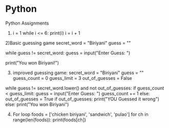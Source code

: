# Python
Python Assignments
1) i = 1
   while i <= 6:
       print(i)
       i = i + 1 
       
2)Basic guessing game
  secret_word = "Biriyani"
  guess = ""

  while guess != secret_word:
      guess = input("Enter Guess: ")

  print("You won Biriyani!")
  
3) improved guessing game:
secret_word = "Biriyani"
guess = ""
guess_count = 0
guess_limit = 3
out_of_guesses = False

while guess != secret_word.lower() and not out_of_guesses:
    if guess_count < guess_limit:
        guess = input("Enter Guess: ")
        guess_count += 1
    else:
        out_of_guesses = True
if out_of_guesses:
    print("YOU Guessed it wrong")
else:
    print("You won Biriyani")
    
4) For loop
foods = ['chicken biriyani', 'sandwich', 'pulao']
for ch in range(len(foods)):
    print(foods[ch])
    

